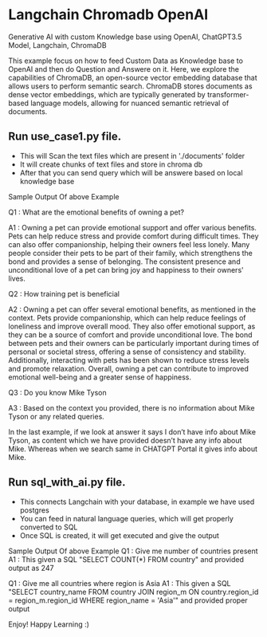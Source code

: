 # Langchain Chromadb OpenAI
Generative AI with custom Knowledge base using OpenAI, ChatGPT3.5 Model, Langchain, ChromaDB

This example focus on how to feed Custom Data as Knowledge base to OpenAI and then do Question and Answere on it. Here, we explore the capabilities of ChromaDB, an open-source vector embedding database that allows users to perform semantic search. ChromaDB stores documents as dense vector embeddings, which are typically generated by transformer-based language models, allowing for nuanced semantic retrieval of documents.

## Run use_case1.py file. 
- This will Scan the text files which are present in './documents' folder
- It will create chunks of text files and store in chroma db
- After that you can send query which will be answere based on local knowledge base

Sample Output Of above Example

Q1 : What are the emotional benefits of owning a pet?

A1 :  Owning a pet can provide emotional support and offer various benefits. Pets can help reduce stress and provide comfort during difficult times. They can also offer companionship, helping their owners feel less lonely. Many people consider their pets to be part of their family, which strengthens the bond and provides a sense of belonging. The consistent presence and unconditional love of a pet can bring joy and happiness to their owners' lives.


Q2 :  How training pet is beneficial

A2 : Owning a pet can offer several emotional benefits, as mentioned in the context. Pets provide companionship, which can help reduce feelings of loneliness and improve overall mood. They also offer emotional support, as they can be a source of comfort and provide unconditional love. The bond between pets and their owners can be particularly important during times of personal or societal stress, offering a sense of consistency and stability. Additionally, interacting with pets has been shown to reduce stress levels and promote relaxation. Overall, owning a pet can contribute to improved emotional well-being and a greater sense of happiness.


Q3 : Do you know Mike Tyson

A3 : Based on the context you provided, there is no information about Mike Tyson or any related queries.

In the last example, if we look at answer it says I don’t have info about Mike Tyson, as content which we have provided doesn’t have any info about Mike. Whereas when we search same in CHATGPT Portal it gives info about Mike.

## Run sql_with_ai.py file. 
- This connects Langchain with your database, in example we have used postgres
- You can feed in natural language queries, which will get properly converted to SQL
- Once SQL is created, it will get executed and give the output
  
Sample Output Of above Example
Q1 : Give me number of countries present
A1 : This given a SQL "SELECT COUNT(*) FROM country" and provided output as 247

Q1 : Give me all countries where region is Asia
A1 : This given a SQL "SELECT country_name FROM country JOIN region_m ON country.region_id = region_m.region_id WHERE region_name = 'Asia'" and provided proper output



Enjoy!
Happy Learning :)
